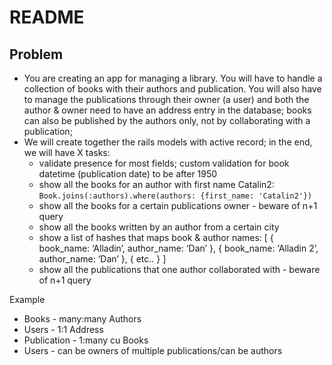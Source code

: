 # README

## Problem
* You are creating an app for managing a library. You will have to handle a collection of books with their authors and publication. You will also have to manage the publications through their owner (a user) and both the author & owner need to have an address entry in the database; books can also be published by the authors only, not by collaborating with a publication;
* We will create together the rails models with active record; in the end, we will have X tasks:
    * validate presence for most fields; custom validation for book datetime (publication date) to be after 1950 
    * show all the books for an author with first name Catalin2: `Book.joins(:authors).where(authors: {first_name: 'Catalin2'})`
    * show all the books for a certain publications owner - beware of n+1 query
    * show all the books written by an author from a certain city
    * show a list of hashes that maps book & author names: [ { book_name: ‘Alladin’, author_name: ‘Dan’ }, { book_name: ‘Alladin 2’, author_name: ‘Dan’ }, { etc.. } ]
    * show all the publications that one author collaborated with - beware of n+1 query


Example
- Books - many:many Authors
- Users - 1:1 Address
- Publication - 1:many cu Books
- Users - can be owners of multiple publications/can be authors
